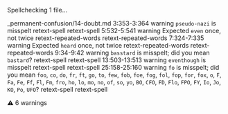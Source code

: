 Spellchecking 1 file...

_permanent-confusion/14-doubt.md
    3:353-3:364  warning  `pseudo-nazi` is misspelt                                                                                                                                                                                                                                                                         retext-spell           retext-spell
    5:532-5:541  warning  Expected `even` once, not twice                                                                                                                                                                                                                                                                   retext-repeated-words  retext-repeated-words
    7:324-7:335  warning  Expected `heard` once, not twice                                                                                                                                                                                                                                                                  retext-repeated-words  retext-repeated-words
      9:34-9:42  warning  `basstard` is misspelt; did you mean `bastard`?                                                                                                                                                                                                                                                   retext-spell           retext-spell
  13:503-13:513  warning  `eventhough` is misspelt                                                                                                                                                                                                                                                                          retext-spell           retext-spell
  25:158-25:160  warning  `fo` is misspelt; did you mean `foo`, `co`, `do`, `fr`, `ft`, `go`, `to`, `few`, `fob`, `foe`, `fog`, `fol`, `fop`, `for`, `fox`, `o`, `F`, `Fa`, `Fe`, `Ff`, `Fl`, `Fm`, `fro`, `ho`, `lo`, `mo`, `no`, `of`, `so`, `yo`, `BO`, `CFO`, `FD`, `Flo`, `FPO`, `FY`, `Io`, `Jo`, `KO`, `Po`, `UFO`?  retext-spell           retext-spell

⚠ 6 warnings
